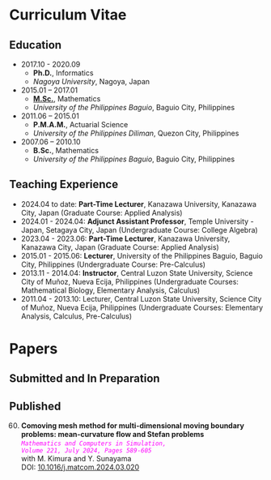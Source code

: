 # Curriculum Vitae
## Education
- 2017.10 - 2020.09
   - **Ph.D.**, Informatics
   - *Nagoya University*, Nagoya, Japan 
- 2015.01 – 2017.01
   - **[M.Sc.](https://dmcsweb.upb.edu.ph)**, Mathematics
   - *University of the Philippines Baguio*, Baguio City, Philippines
- 2011.06 – 2015.01
   - **P.M.A.M.**, Actuarial Science
   - *University of the Philippines Diliman*, Quezon City, Philippines
- 2007.06 – 2010.10
   - **B.Sc.**, Mathematics
   - *University of the Philippines Baguio*, Baguio City, Philippines


## Teaching Experience
- 2024.04 to date: **Part-Time Lecturer**, Kanazawa University, Kanazawa City, Japan (Graduate Course: Applied Analysis)
- 2024.01 - 2024.04: **Adjunct Assistant Professor**, Temple University - Japan, Setagaya City, Japan (Undergraduate Course: College Algebra)
- 2023.04 - 2023.06: **Part-Time Lecturer**, Kanazawa University, Kanazawa City, Japan (Graduate Course: Applied Analysis)
- 2015.01 - 2015.06: **Lecturer**, University of the Philippines Baguio, Baguio City, Philippines (Undergraduate Course: Pre-Calculus)
- 2013.11 - 2014.04: **Instructor**, Central Luzon State University, Science City of Muñoz, Nueva Ecija, Philippines (Undergraduate Courses: Mathematical Biology, Elementary Analysis, Calculus)
- 2011.04 - 2013.10: Lecturer, Central Luzon State University, Science City of Muñoz, Nueva Ecija, Philippines (Undergraduate Courses: Elementary Analysis, Calculus, Pre-Calculus)


# Papers
## Submitted and In Preparation

## Published
60. **Comoving mesh method for multi-dimensional moving boundary problems: mean-curvature flow and Stefan problems**  <br />
    *<code style="color:fuchsia">Mathematics and Computers in Simulation, Volume 221, July 2024, Pages 589-605</code>*  <br />
    with M. Kimura and Y. Sunayama  <br />
    DOI: [10.1016/j.matcom.2024.03.020](https://doi.org/10.1016/j.matcom.2024.03.020)
    
